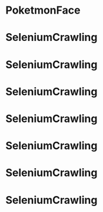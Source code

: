 # PoketmonFace
# SeleniumCrawling
# SeleniumCrawling
# SeleniumCrawling
# SeleniumCrawling
# SeleniumCrawling
# SeleniumCrawling
# SeleniumCrawling
